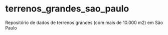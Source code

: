 # terrenos_grandes_sao_paulo
Repositório de dados de terrenos grandes (com mais de 10.000 m2) em São Paulo
